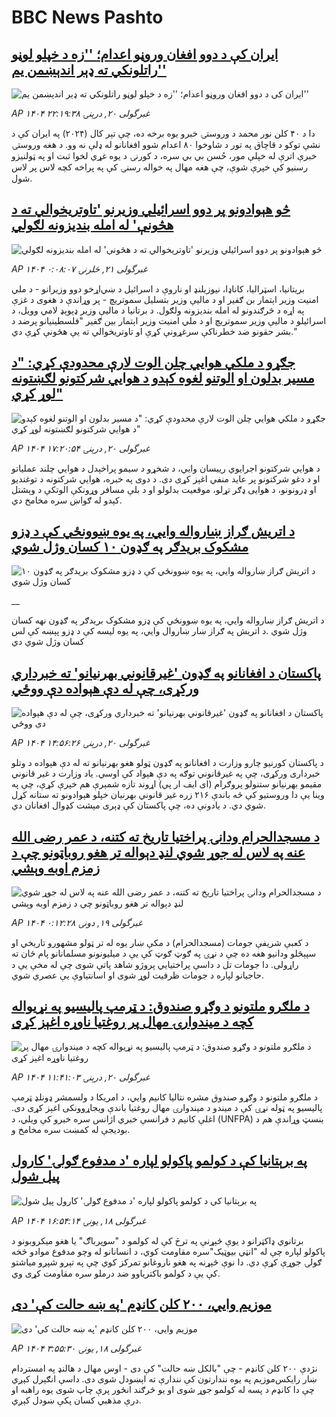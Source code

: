# BBC News Pashto## [ایران کې د دوو افغان وروڼو اعدام؛ ''زه د خپلو لوڼو راتلونکي ته ډېر اندېښمن یم''](https://www.bbc.com/pashto/articles/c0jzlp15424o?at_campaign=githubrss)![ایران کې د دوو افغان وروڼو اعدام؛ ''زه د خپلو لوڼو راتلونکي ته ډېر اندېښمن یم''](https://ichef.bbci.co.uk/ace/standard/240/cpsprodpb/18e6/live/59d42700-2507-11f0-b26b-ab62c890638b.jpg)_AP ۱۴۰۴ غبرگولی ۲۰, درېنۍ ۲۲:۱۹:۳۸_دا د ۴۰ کلن نور محمد د وروستۍ خبرو یوه برخه ده، چې تېر کال (۲۰۲۴) په ایران کې د نشې توکو د قاچاق په تور د شاوخوا ۸۰ اعدام شوو افغانانو له ډلې نه وو.
د هغه وروستۍ خبرې اترې له خپلې مور، حُسن بي بي سره، د کورنۍ د یوه غړي لخوا ثبت او په ټولنیزو رسنیو کې خپرې شوې، چې هغه مهال په خواله رسنۍ کې په پراخه کچه لاس پر لاس شول.## [څو هېوادونو پر دوو اسرائیلي وزیرنو 'تاوتریخوالي ته د هڅونې' له امله بندیزونه لګولي](https://www.bbc.com/pashto/articles/cn7z45l50jxo?at_campaign=githubrss)![څو هېوادونو پر دوو اسرائیلي وزیرنو 'تاوتریخوالي ته د هڅونې' له امله بندیزونه لګولي](https://ichef.bbci.co.uk/ace/standard/240/cpsprodpb/e3fb/live/2b8feac0-4652-11f0-bbaa-4bc03e0665b7.jpg)_AP ۱۴۰۴ غبرگولی ۲۱, څلرنۍ ۰:۰۸:۰۷_بریتانیا، اسټرالیا، کاناډا، نیوزیلنډ او ناروې د اسرائیل د ښي‌اړخو دوو وزیرانو - د ملي امنیت وزیر اېتمار بن ګفیر او د ماليې وزیر بتسلیل سموتریچ - پر وړاندې د هغوی د غزې په اړه د څرګندونو له امله بندیزونه ولګول.
د برتانیا د مالیې وزیر ډېوېډ لامي وویل، د اسرائیلو د مالیې وزیر سموتریچ او د ملي امنیت وزیر اېتمار بین ګفیر "فلسطینیانو پرضد د بشر حقونو ضد خطرناکې سرغړونې کړې او تاوتریخوالي ته یې هڅونې کړې دي."## [جګړو د ملکي هوايي چلن الوت‌ لارې محدودې کړي: "د مسیر بدلون او الوتنو لغوه کېدو د هوايي شرکتونو لګښتونه لوړ کړي"](https://www.bbc.com/pashto/articles/clyqrkg2p9do?at_campaign=githubrss)![جګړو د ملکي هوايي چلن الوت‌ لارې محدودې کړي: "د مسیر بدلون او الوتنو لغوه کېدو د هوايي شرکتونو لګښتونه لوړ کړي"](https://ichef.bbci.co.uk/ace/standard/240/cpsprodpb/7baf/live/4a61d900-4606-11f0-b6e6-4ddb91039da1.png)_AP ۱۴۰۴ غبرگولی ۲۰, درېنۍ ۱۷:۲۰:۵۴_د هوايي شرکتونو اجرایوي رییسان وايي، د شخړو د سیمو پراخېدل د هوايي چلند عملیاتو او د دغو شرکتونو پر عاید منفي اغېز کړی دی. 
د دوی په خبره، هوايي شرکتونه د توغندیو او ډرونونو، د هوایی ډګر تړلو، موقعیت بدلولو او د بلې مسافر وړونکې الوتکې د وېشتل کېدو له ګواښ سره مخامخ دي.## [د اتریش ګراز ښارواله وايي، په یوه ښوونځي کې د ډزو مشکوک بریدګر په ګډون ۱۰ کسان وژل شوي](https://www.bbc.co.uk/pashto/live/c5yxdq3e702t?at_campaign=githubrss)![د اتریش ګراز ښارواله وايي، په یوه ښوونځي کې د ډزو مشکوک بریدګر په ګډون ۱۰ کسان وژل شوي](https://ichef.bbci.co.uk/ace/standard/240/cpsprodpb/8909/live/c3ac3ee0-45e8-11f0-b6e6-4ddb91039da1.png)__د اتریش ګراز ښارواله وايي، په یوه ښوونځي کې ډزو مشکوک بریدګر په ګډون نهه کسان وژل شوي
.د اتریش په ګراز ښار ښاروال وايي، په یوه لیسه کې د ډزو پېښه کې لس کسان وژل شوي دي## [پاکستان د افغانانو په ګډون 'غیرقانوني بهرنیانو' ته خبرداري ورکړی، چې له دې هېواده دې ووځي](https://www.bbc.com/pashto/articles/c98p69p370jo?at_campaign=githubrss)![پاکستان د افغانانو په ګډون 'غیرقانوني بهرنیانو' ته خبرداري ورکړی، چې له دې هېواده دې ووځي](https://ichef.bbci.co.uk/ace/standard/240/cpsprodpb/50a1/live/8bb2e620-460a-11f0-9471-e380f647874e.jpg)_AP ۱۴۰۴ غبرگولی ۲۰, درېنۍ ۱۴:۵۶:۲۶_د پاکستان کورنیو چارو وزارت د افغانانو په ګډون ټولو هغو بهرنیانو ته له دې هېواده د وتلو خبرداری ورکړی، چې په غیرقانوني توګه په دې هېواد کې اوسي.
یاد وزارت د غیر قانوني مقیمو بهرنیانو ستنولو پروګرام (ای ايف ار پي) اړوند تازه شمېرې هم خپرې کړې، چې په وینا یې دا وروستیو کې څه باندې ۲۱۶ زره غیر قانوني بهرنیان خپلو هېوادونو ته ستانه کړل شوي دي.
د یادونې ده، چې پاکستان کې ډېری مېشت کډوال افغانان دي.## [د مسجدالحرام ودانۍ پراختیا تاریخ ته کتنه، د عمر رضی الله عنه په لاس له جوړ شوي لنډ دېواله تر هغو روباټونو چې د زمزم اوبه وېشي](https://www.bbc.com/pashto/articles/clyre0pg60vo?at_campaign=githubrss)![د مسجدالحرام ودانۍ پراختیا تاریخ ته کتنه، د عمر رضی الله عنه په لاس له جوړ شوي لنډ دېواله تر هغو روباټونو چې د زمزم اوبه وېشي](https://ichef.bbci.co.uk/ace/standard/240/cpsprodpb/8801/live/a6e174f0-44b8-11f0-b6e6-4ddb91039da1.png)_AP ۱۴۰۴ غبرگولی ۱۹, دونۍ ۰:۱۲:۲۸_د کعبې شریفې جومات (مسجدالحرام) د مکې ښار یوه له تر ټولو مشهورو تاریخي او سپېڅلو ودانیو هغه ده چې د نړۍ په ګوټ ګوټ کې یې د میلیونونو مسلمانانو پام ځان ته راړولی. دا جومات تل د داسې پراختیايي پروژو شاهد پاتې شوی چې له مخې یې د حاجیانو لپاره د جومات ظرفیت لوړ شوی او اسانتیاوې یې عصري شوي.## [د ملګرو ملتونو د وګړو صندوق: د ټرمپ پالیسیو په نړیواله کچه د میندوارۍ مهال پر روغتیا ناوړه اغېز کړی](https://www.bbc.com/pashto/articles/cvgdyvmj1g1o?at_campaign=githubrss)![د ملګرو ملتونو د وګړو صندوق: د ټرمپ پالیسیو په نړیواله کچه د میندوارۍ مهال پر روغتیا ناوړه اغېز کړی](https://ichef.bbci.co.uk/ace/standard/240/cpsprodpb/dab4/live/828f6ee0-45e9-11f0-bace-e1270fc31f5e.jpg)_AP ۱۴۰۴ غبرگولی ۲۰, درېنۍ ۱۱:۴۱:۰۳_د ملګرو ملتونو د وګړو صندوق مشره نتالیا کانیم وايي، د امریکا د ولسمشر ډونلډ ټرمپ پالیسیو په ټوله نړۍ کې د میندو د میندوارۍ مهال روغتیا باندې ویجاړوونکی اغېز کړی دی. اغلې کانیم د فرانسې خبري اژانس سره خبرو کې ویلي، د (UNFPA)  بنسټ وړاندې هم د بودیجې له کمښت سره مخامخ و.## [په برېتانیا کې د کولمو پاکولو لپاره 'د مدفوع ګولۍ' کارول پیل شول](https://www.bbc.com/pashto/articles/c308472eln7o?at_campaign=githubrss)![په برېتانیا کې د کولمو پاکولو لپاره 'د مدفوع ګولۍ' کارول پیل شول](https://ichef.bbci.co.uk/ace/standard/240/cpsprodpb/655a/live/79e4cf70-447b-11f0-835b-310c7b938e84.jpg)_AP ۱۴۰۴ غبرگولی ۱۸, يونۍ ۱۶:۵۴:۱۴_برتانوي ډاکټرانو د یوې څېړنې په ترڅ کې له کولمو د "سوپرباګ" یا هغو میکروبونو د پاکولو لپاره چې له "انټي بیوټیک"سره مقاومت کوي، د انسانانو له وچو مدفوع موادو څخه ګولۍ جوړې کړې دي. 
دا نوې څېړنه په هغو ناروغانو تمرکز کوي چې په تېرو شپږو میاشتو کې یې د کولمو باکتریاوو ضد درملو سره مقاومت کړی وي.## [موزیم وايي، ۲۰۰ کلن کانډم 'په ښه حالت کې' دی](https://www.bbc.com/pashto/articles/cp3n6vx6edqo?at_campaign=githubrss)![موزیم وايي، ۲۰۰ کلن کانډم 'په ښه حالت کې' دی](https://ichef.bbci.co.uk/ace/standard/240/cpsprodpb/8be0/live/a3b32830-43e3-11f0-bace-e1270fc31f5e.jpg)_AP ۱۴۰۴ غبرگولی ۱۸, يونۍ ۳:۵۵:۳۰_نژدې ۲۰۰ کلن کانډم - چې "بالکل ښه حالت" کې دی - اوس مهال د هالنډ په امستردام ښار رایکس‌موزیم په یوه نندارتون کې نندارې ته اېښودل شوی دی.
داسې انګېرل کېږي چې دا کانډم د پسه له کولمو جوړ شوی او یو څرګند انځور پرې چاپ شوی یوه راهبه او درې مذهبي کسان پکې ښودل کېږي.